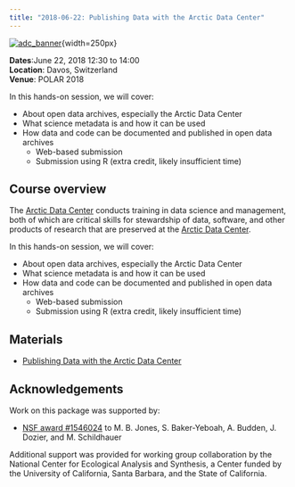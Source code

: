 ```yaml
---
title: "2018-06-22: Publishing Data with the Arctic Data Center"
---
```


[![adc_banner](/images/arctic-data-center.png)](https://arcticdata.io){width=250px}

__Dates__:June 22, 2018 12:30 to 14:00<br>
__Location__: Davos, Switzerland<br>
__Venue__: POLAR 2018

In this hands-on session, we will cover:

- About open data archives, especially the Arctic Data Center
- What science metadata is and how it can be used
- How data and code can be documented and published in open data archives
    - Web-based submission
    - Submission using R (extra credit, likely insufficient time)

## Course overview

The [Arctic Data Center](https://arcticdata.io) conducts training in data science and management,
both of which are critical skills for stewardship of data, software, and other
products of research that are preserved at the [Arctic Data Center](https://arcticdata.io).

In this hands-on session, we will cover:

- About open data archives, especially the Arctic Data Center
- What science metadata is and how it can be used
- How data and code can be documented and published in open data archives
    - Web-based submission
    - Submission using R (extra credit, likely insufficient time)

## Materials

- [Publishing Data with the Arctic Data Center](prior_materials/data-submission/data-documentation-and-publishing.html)

## Acknowledgements
Work on this package was supported by:

- [NSF award #1546024](http://www.nsf.gov/awardsearch/showAward?AWD_ID=1546024) to M. B. Jones, S. Baker-Yeboah, A. Budden, J. Dozier, and M. Schildhauer

Additional support was provided for working group collaboration by the National Center for Ecological Analysis and Synthesis, a Center funded by the University of California, Santa Barbara, and the State of California.


